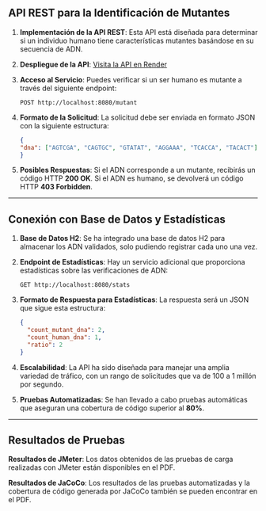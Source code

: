 ## API REST para la Identificación de Mutantes

1. **Implementación de la API REST**:
   Esta API está diseñada para determinar si un individuo humano tiene características mutantes basándose en su secuencia de ADN.

2. **Despliegue de la API**:
   [Visita la API en Render](https://parcial-magneto-51xr.onrender.com/swagger-ui/index.html)

3. **Acceso al Servicio**:
   Puedes verificar si un ser humano es mutante a través del siguiente endpoint:
     ```
     POST http://localhost:8080/mutant
     ```

4. **Formato de la Solicitud**:
   La solicitud debe ser enviada en formato JSON con la siguiente estructura:
     ```json
     {
     "dna": ["AGTCGA", "CAGTGC", "GTATAT", "AGGAAA", "TCACCA", "TACACT"]
     }
     ```

5. **Posibles Respuestas**:
   Si el ADN corresponde a un mutante, recibirás un código HTTP **200 OK**.
   Si el ADN es humano, se devolverá un código HTTP **403 Forbidden**.

---

## Conexión con Base de Datos y Estadísticas

1. **Base de Datos H2**:
   Se ha integrado una base de datos H2 para almacenar los ADN validados, solo pudiendo registrar cada uno una vez.

2. **Endpoint de Estadísticas**:
   Hay un servicio adicional que proporciona estadísticas sobre las verificaciones de ADN:
     ```
     GET http://localhost:8080/stats
     ```

3. **Formato de Respuesta para Estadísticas**:
   La respuesta será un JSON que sigue esta estructura:
     ```json
     {
       "count_mutant_dna": 2,
       "count_human_dna": 1,
       "ratio": 2
     }
     ```

4. **Escalabilidad**:
   La API ha sido diseñada para manejar una amplia variedad de tráfico, con un rango de solicitudes que va de 100 a 1 millón por segundo.

5. **Pruebas Automatizadas**:
   Se han llevado a cabo pruebas automáticas que aseguran una cobertura de código superior al **80%**.

---

## Resultados de Pruebas

**Resultados de JMeter**:
  Los datos obtenidos de las pruebas de carga realizadas con JMeter están disponibles en el PDF.

  **Resultados de JaCoCo**:
  Los resultados de las pruebas automatizadas y la cobertura de código generada por JaCoCo también se pueden encontrar en el PDF.
